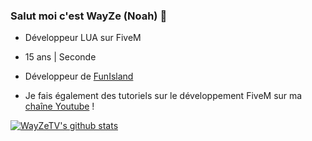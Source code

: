 ### Salut moi c'est WayZe (Noah) 👋
- Développeur LUA sur FiveM
- 15 ans | Seconde
- Développeur de [FunIsland](https://discord.gg/ZcRCmBmgFc)

- Je fais également des tutoriels sur le développement FiveM sur ma [chaîne Youtube](https://www.youtube.com/channel/UCwrVESX4HcDwRnXZagsGV1Q) !

[![WayZeTV's github stats](https://github-readme-stats.vercel.app/api?username=WayZeTV)](https://github.com/anuraghazra/github-readme-stats)
